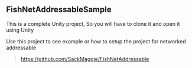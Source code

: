 ## FishNetAddressableSample
This is a complete Unity project, So you will have to clone it and open it using Unity

Use this project to see example or how to setup the project for networked addressable
> https://github.com/SackMaggie/FishNetAddressable
